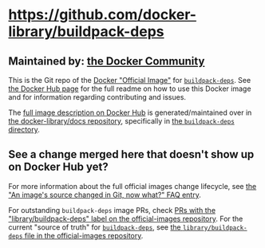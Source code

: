 # https://github.com/docker-library/buildpack-deps

## Maintained by: [the Docker Community](https://github.com/docker-library/buildpack-deps)

This is the Git repo of the [Docker "Official Image"](https://github.com/docker-library/official-images#what-are-official-images) for [`buildpack-deps`](https://hub.docker.com/_/buildpack-deps/). See [the Docker Hub page](https://hub.docker.com/_/buildpack-deps/) for the full readme on how to use this Docker image and for information regarding contributing and issues.

The [full image description on Docker Hub](https://hub.docker.com/_/buildpack-deps/) is generated/maintained over in [the docker-library/docs repository](https://github.com/docker-library/docs), specifically in [the `buildpack-deps` directory](https://github.com/docker-library/docs/tree/master/buildpack-deps).

## See a change merged here that doesn't show up on Docker Hub yet?

For more information about the full official images change lifecycle, see [the "An image's source changed in Git, now what?" FAQ entry](https://github.com/docker-library/faq#an-images-source-changed-in-git-now-what).

For outstanding `buildpack-deps` image PRs, check [PRs with the "library/buildpack-deps" label on the official-images repository](https://github.com/docker-library/official-images/labels/library%2Fbuildpack-deps). For the current "source of truth" for [`buildpack-deps`](https://hub.docker.com/_/buildpack-deps/), see [the `library/buildpack-deps` file in the official-images repository](https://github.com/docker-library/official-images/blob/master/library/buildpack-deps).

<!-- THIS FILE IS GENERATED BY https://github.com/docker-library/docs/blob/master/generate-repo-stub-readme.sh -->
